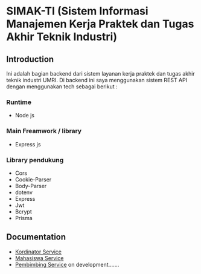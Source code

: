 # SIMAK-TI (Sistem Informasi Manajemen Kerja Praktek dan Tugas Akhir Teknik Industri)

## Introduction

Ini adalah bagian backend dari sistem layanan kerja praktek dan tugas akhir teknik industri UMRI. Di backend ini saya menggunakan sistem REST API dengan menggunakan tech sebagai berikut :

### Runtime

- Node js

### Main Freamwork / library

- Express js

### Library pendukung

- Cors
- Cookie-Parser
- Body-Parser
- dotenv
- Express
- Jwt
- Bcrypt
- Prisma

## Documentation

- [Kordinator Service](https://github.com/cybersafellc/SIMAK-TI/blob/main/docs/kordinator.md)
- [Mahasiswa Service](https://github.com/cybersafellc/SIMAK-TI/blob/main/docs/mahasiswa.md)
- [Pembimbing Service](https://github.com/cybersafellc/SIMAK-TI/blob/main/docs/pembimbing.md)
  on development.......
